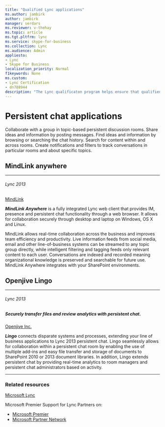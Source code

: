 ```yaml
---
title: "Qualified Lync applications"
ms.author: jambirk
author: jambirk
manager: serdars
ms.reviewer: v-thehay
ms.topic: article
ms.tgt.pltfrm: lync
ms.service: skype-for-business
ms.collection: Lync
ms.audience: Admin
appliesto:
- Lync
- Skype for Business 
localization_priority: Normal
f1keywords: None
ms.custom:
- Lync Certification
- dn788944
description: "The Lync qualificaton program helps ensure that qualified applications meet customer expectations for specific scenarios"
---
```


# Persistent chat applications
Collaborate with a group in topic-based persistent discussion rooms. Share ideas and information by posting messages. Find ideas and information by browsing or searching the chat history. Search for content within and across rooms. Create notifications and filters to track conversations in particular rooms and about specific topics.

## MindLink anywhere
----------------
###### Lync 2013

[MindLink](http://mindlinksoft.com)
 
***MindLink Anywhere*** is a fully integrated Lync web client that provides IM, presence and persistent chat functionality through a web browser. It allows for collaboration securely through desktop and laptop on Windows, OS X and Linux.

MindLink allows real-time collaboration across the business and improves team efficiency and productivity. Live information feeds from social media, email and other line-of-business systems can be streamed to any topic group directly, while intelligent filtering and tagging feeds only relevant content to each user. Conversations are indexed and recorded meaning organizational knowledge is preserved and searchable for future use. MindLink Anywhere integrates with your SharePoint environments.

## Openjive Lingo
--------
###### Lync 2013

##### Securely transfer files and review analytics with persistent chat.
[Openjive Inc.](http://openjive.com)

***Lingo*** connects disparate systems and processes, extending your line of business applications to Lync 2013 persistent chat. Lingo seamlessly allows for collaboration within a persistent chat room by enabling the use of multiple add-ins and easy file transfer and storage of documents to SharePoint 2010 or 2013 document libraries. In addition, Lingo extends persistent chat by providing real-time analytics to room managers and persistent chat administrators based on activity.

-----------------------------
### Related resources
[Microsoft Lync](http://lync.microsoft.com/en-us/Pages/unified-communications.aspx)

Microsoft Premier Support for Lync Partners on:
- [Microsoft Premier](https://www.microsoft.com/microsoftservices/en/us/lync_for_partners.aspx)
- [Microsoft Partner Network](https://partner.microsoft.com/global/40168229)